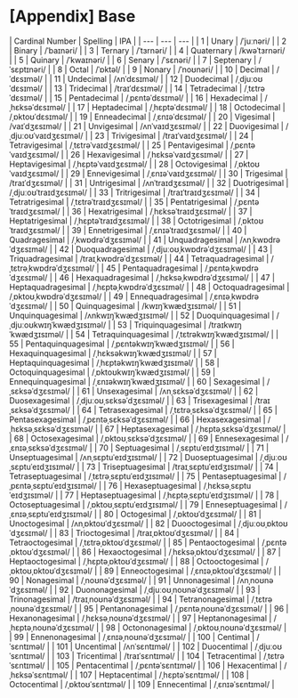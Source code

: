 # [Appendix] Base

| Cardinal
Number | Spelling | IPA |
| --- | --- | --- |
| 1 | Unary | /ˈjuːnəri/ |
| 2 | Binary | /ˈbaɪnəri/ |
| 3 | Ternary | /ˈtɜrnəri/ |
| 4 | Quaternary | /kwəˈtɜrnəri/ |
| 5 | Quinary | /ˈkwaɪnəri/ |
| 6 | Senary | /ˈsɛnəri/ |
| 7 | Septenary | /ˈsɛptɪnəri/ |
| 8 | Octal | /ˈɒktəl/ |
| 9 | Nonary | /ˈnoʊnəri/ |
| 10 | Decimal | /ˈdɛsɪməl/ |
| 11 | Undecimal | /ʌnˈdɛsɪməl/ |
| 12 | Duodecimal | /ˌdjuːoʊˈdɛsɪməl/ |
| 13 | Tridecimal | /traɪˈdɛsɪməl/ |
| 14 | Tetradecimal | /ˌtɛtrəˈdɛsɪməl/ |
| 15 | Pentadecimal | /ˌpɛntəˈdɛsɪməl/ |
| 16 | Hexadecimal | /ˌhɛksəˈdɛsɪməl/ |
| 17 | Heptadecimal | /ˌhɛptəˈdɛsɪməl/ |
| 18 | Octodecimal | /ˌɒktoʊˈdɛsɪməl/ |
| 19 | Enneadecimal | /ˌɛnɪəˈdɛsɪməl/ |
| 20 | Vigesimal | /vaɪˈdʒɛsɪməl/ |
| 21 | Unvigesimal | /ʌnˈvaɪdʒɛsɪməl/ |
| 22 | Duovigesimal | /ˌdjuːoʊˈvaɪdʒɛsɪməl/ |
| 23 | Trivigesimal | /traɪˈvaɪdʒɛsɪməl/ |
| 24 | Tetravigesimal | /ˌtɛtrəˈvaɪdʒɛsɪməl/ |
| 25 | Pentavigesimal | /ˌpɛntəˈvaɪdʒɛsɪməl/ |
| 26 | Hexavigesimal | /ˌhɛksəˈvaɪdʒɛsɪməl/ |
| 27 | Heptavigesimal | /ˌhɛptəˈvaɪdʒɛsɪməl/ |
| 28 | Octovigesimal | /ˌɒktoʊˈvaɪdʒɛsɪməl/ |
| 29 | Ennevigesimal | /ˌɛnɪəˈvaɪdʒɛsɪməl/ |
| 30 | Trigesimal | /traɪˈdʒɛsɪməl/ |
| 31 | Untrigesimal | /ʌnˈtraɪdʒɛsɪməl/ |
| 32 | Duotrigesimal | /ˌdjuːoʊˈtraɪdʒɛsɪməl/ |
| 33 | Tritrigesimal | /traɪˈtraɪdʒɛsɪməl/ |
| 34 | Tetratrigesimal | /ˌtɛtrəˈtraɪdʒɛsɪməl/ |
| 35 | Pentatrigesimal | /ˌpɛntəˈtraɪdʒɛsɪməl/ |
| 36 | Hexatrigesimal | /ˌhɛksəˈtraɪdʒɛsɪməl/ |
| 37 | Heptatrigesimal | /ˌhɛptəˈtraɪdʒɛsɪməl/ |
| 38 | Octotrigesimal | /ˌɒktoʊˈtraɪdʒɛsɪməl/ |
| 39 | Ennetrigesimal | /ˌɛnɪəˈtraɪdʒɛsɪməl/ |
| 40 | Quadragesimal | /ˌkwɒdrəˈdʒɛsɪməl/ |
| 41 | Unquadragesimal | /ʌnˌkwɒdrəˈdʒɛsɪməl/ |
| 42 | Duoquadragesimal | /ˌdjuːoʊˌkwɒdrəˈdʒɛsɪməl/ |
| 43 | Triquadragesimal | /traɪˌkwɒdrəˈdʒɛsɪməl/ |
| 44 | Tetraquadragesimal | /ˌtɛtrəˌkwɒdrəˈdʒɛsɪməl/ |
| 45 | Pentaquadragesimal | /ˌpɛntəˌkwɒdrəˈdʒɛsɪməl/ |
| 46 | Hexaquadragesimal | /ˌhɛksəˌkwɒdrəˈdʒɛsɪməl/ |
| 47 | Heptaquadragesimal | /ˌhɛptəˌkwɒdrəˈdʒɛsɪməl/ |
| 48 | Octoquadragesimal | /ˌɒktoʊˌkwɒdrəˈdʒɛsɪməl/ |
| 49 | Ennequadragesimal | /ˌɛnɪəˌkwɒdrəˈdʒɛsɪməl/ |
| 50 | Quinquagesimal | /kwɪŋˈkwædʒɪsɪməl/ |
| 51 | Unquinquagesimal | /ʌnkwɪŋˈkwædʒɪsɪməl/ |
| 52 | Duoquinquagesimal | /ˌdjuːoʊkwɪŋˈkwædʒɪsɪməl/ |
| 53 | Triquinquagesimal | /traɪkwɪŋˈkwædʒɪsɪməl/ |
| 54 | Tetraquinquagesimal | /ˌtɛtrəkwɪŋˈkwædʒɪsɪməl/ |
| 55 | Pentaquinquagesimal | /ˌpɛntəkwɪŋˈkwædʒɪsɪməl/ |
| 56 | Hexaquinquagesimal | /ˌhɛksəkwɪŋˈkwædʒɪsɪməl/ |
| 57 | Heptaquinquagesimal | /ˌhɛptəkwɪŋˈkwædʒɪsɪməl/ |
| 58 | Octoquinquagesimal | /ˌɒktoʊkwɪŋˈkwædʒɪsɪməl/ |
| 59 | Ennequinquagesimal | /ˌɛnɪəkwɪŋˈkwædʒɪsɪməl/ |
| 60 | Sexagesimal | /ˌsɛksəˈdʒɛsɪməl/ |
| 61 | Unsexagesimal | /ʌnˌsɛksəˈdʒɛsɪməl/ |
| 62 | Duosexagesimal | /ˌdjuːoʊˌsɛksəˈdʒɛsɪməl/ |
| 63 | Trisexagesimal | /traɪˌsɛksəˈdʒɛsɪməl/ |
| 64 | Tetrasexagesimal | /ˌtɛtrəˌsɛksəˈdʒɛsɪməl/ |
| 65 | Pentasexagesimal | /ˌpɛntəˌsɛksəˈdʒɛsɪməl/ |
| 66 | Hexasexagesimal | /ˌhɛksəˌsɛksəˈdʒɛsɪməl/ |
| 67 | Heptasexagesimal | /ˌhɛptəˌsɛksəˈdʒɛsɪməl/ |
| 68 | Octosexagesimal | /ˌɒktoʊˌsɛksəˈdʒɛsɪməl/ |
| 69 | Ennesexagesimal | /ˌɛnɪəˌsɛksəˈdʒɛsɪməl/ |
| 70 | Septuagesimal | /ˌsɛptuˈeɪdʒɪsɪməl/ |
| 71 | Unseptuagesimal | /ʌnˌsɛptuˈeɪdʒɪsɪməl/ |
| 72 | Duoseptuagesimal | /ˌdjuːoʊˌsɛptuˈeɪdʒɪsɪməl/ |
| 73 | Triseptuagesimal | /traɪˌsɛptuˈeɪdʒɪsɪməl/ |
| 74 | Tetraseptuagesimal | /ˌtɛtrəˌsɛptuˈeɪdʒɪsɪməl/ |
| 75 | Pentaseptuagesimal | /ˌpɛntəˌsɛptuˈeɪdʒɪsɪməl/ |
| 76 | Hexaseptuagesimal | /ˌhɛksəˌsɛptuˈeɪdʒɪsɪməl/ |
| 77 | Heptaseptuagesimal | /ˌhɛptəˌsɛptuˈeɪdʒɪsɪməl/ |
| 78 | Octoseptuagesimal | /ˌɒktoʊˌsɛptuˈeɪdʒɪsɪməl/ |
| 79 | Enneseptuagesimal | /ˌɛnɪəˌsɛptuˈeɪdʒɪsɪməl/ |
| 80 | Octogesimal | /ˌɒktoʊˈdʒɛsɪməl/ |
| 81 | Unoctogesimal | /ʌnˌɒktoʊˈdʒɛsɪməl/ |
| 82 | Duooctogesimal | /ˌdjuːoʊˌɒktoʊˈdʒɛsɪməl/ |
| 83 | Trioctogesimal | /traɪˌɒktoʊˈdʒɛsɪməl/ |
| 84 | Tetraoctogesimal | /ˌtɛtrəˌɒktoʊˈdʒɛsɪməl/ |
| 85 | Pentaoctogesimal | /ˌpɛntəˌɒktoʊˈdʒɛsɪməl/ |
| 86 | Hexaoctogesimal | /ˌhɛksəˌɒktoʊˈdʒɛsɪməl/ |
| 87 | Heptaoctogesimal | /ˌhɛptəˌɒktoʊˈdʒɛsɪməl/ |
| 88 | Octooctogesimal | /ˌɒktoʊˌɒktoʊˈdʒɛsɪməl/ |
| 89 | Enneoctogesimal | /ˌɛnɪəˌɒktoʊˈdʒɛsɪməl/ |
| 90 | Nonagesimal | /ˌnoʊnəˈdʒɛsɪməl/ |
| 91 | Unnonagesimal | /ʌnˌnoʊnəˈdʒɛsɪməl/ |
| 92 | Duononagesimal | /ˌdjuːoʊˌnoʊnəˈdʒɛsɪməl/ |
| 93 | Trinonagesimal | /traɪˌnoʊnəˈdʒɛsɪməl/ |
| 94 | Tetranonagesimal | /ˌtɛtrəˌnoʊnəˈdʒɛsɪməl/ |
| 95 | Pentanonagesimal | /ˌpɛntəˌnoʊnəˈdʒɛsɪməl/ |
| 96 | Hexanonagesimal | /ˌhɛksəˌnoʊnəˈdʒɛsɪməl/ |
| 97 | Heptanonagesimal | /ˌhɛptəˌnoʊnəˈdʒɛsɪməl/ |
| 98 | Octononagesimal | /ˌɒktoʊˌnoʊnəˈdʒɛsɪməl/ |
| 99 | Ennenonagesimal | /ˌɛnɪəˌnoʊnəˈdʒɛsɪməl/ |
| 100 | Centimal | /ˈsɛntɪməl/ |
| 101 | Uncentimal | /ʌnˈsɛntɪməl/ |
| 102 | Duocentimal | /ˌdjuːoʊˈsɛntɪməl/ |
| 103 | Tricentimal | /traɪˈsɛntɪməl/ |
| 104 | Tetracentimal | /ˌtɛtrəˈsɛntɪməl/ |
| 105 | Pentacentimal | /ˌpɛntəˈsɛntɪməl/ |
| 106 | Hexacentimal | /ˌhɛksəˈsɛntɪməl/ |
| 107 | Heptacentimal | /ˌhɛptəˈsɛntɪməl/ |
| 108 | Octocentimal | /ˌɒktoʊˈsɛntɪməl/ |
| 109 | Ennecentimal | /ˌɛnɪəˈsɛntɪməl/ |